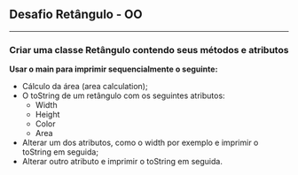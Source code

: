 ## Desafio Retângulo - OO
____


### Criar uma classe Retângulo contendo seus métodos e atributos

**Usar o main para imprimir sequencialmente o seguinte:**

* Cálculo da área (area calculation);
* O toString de um retângulo com os seguintes atributos: 
  * Width
  * Height
  * Color
  * Area
* Alterar um dos atributos, como o width por exemplo e imprimir o toString em seguida;
* Alterar outro atributo e imprimir o toString em seguida.